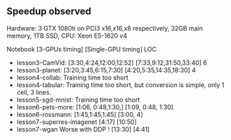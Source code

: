 ## Speedup observed

Hardware: 3 GTX 1080ti on PCI3 x16,x16,x8 respectively, 32GB main memory, 1TB SSD, CPU: Xeon E5-1620 v4

   Notebook       [3-GPUs timing]  [Single-GPU timing]          LOC
* lesson3-CamVid: [3:30,4:24,12:00,12:52] [7:33,9:12,31:50,33:40]    6
* lesson3-planet: [3:20,3:45,6:15,7:30]   [4:20,5:35,14:35,18:30]    4
* lesson4-collab: Training time too short
* lesson4-tabular: Training time too short, but conversion is simple, only 1 cell, 3 lines.
* lesson5-sgd-mnist: Training time too short
* lesson6-pets-more: [1:06, 0:48,1:30,]      [1:09, 0:48, 1:30]
* lesson6-rossmann: [1:45,1:45,1:45]        [3:00,      4]
* lesson7-superres-imagenet [4:17]  [10:50]
* lesson7-wgan Worse with DDP ! [13:30] [4:41]


